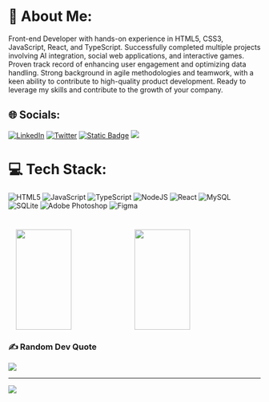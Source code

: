 # 💫 About Me:

Front-end Developer with hands-on experience in HTML5, CSS3, JavaScript, React, and TypeScript. Successfully completed multiple projects involving AI integration, social web applications, and interactive games. Proven track record of enhancing user engagement and optimizing data handling. Strong background in agile methodologies and teamwork, with a keen ability to contribute to high-quality product development. Ready to leverage my skills and contribute to the growth of your company.

## 🌐 Socials:

[![LinkedIn](https://img.shields.io/badge/LinkedIn-%230077B5.svg?logo=linkedin&logoColor=white)](https://www.linkedin.com/in/роман-драгуца-95a972261/)
[![Twitter](https://img.shields.io/badge/Twitter-%231DA1F2.svg?logo=Twitter&logoColor=white)](https://twitter.com/@V1rs999)
[![Static Badge](https://img.shields.io/badge/telegram-blue?logo=telegram&logoColor=blue&labelColor=black&color=black&link=https%3A%2F%2Ft.me%2Fmer1h1m)](https://t.me/mer1h1m)
<a class="email" href="mailto:romadraguca@gmail.com"><img src="https://img.shields.io/badge/email-white?logo=gmail&logoColor=red&labelColor=black&color=%231E201E"/></a>



# 💻 Tech Stack:

![HTML5](https://img.shields.io/badge/html5-%23E34F26.svg?style=for-the-badge&logo=html5&logoColor=white)
![JavaScript](https://img.shields.io/badge/javascript-%23323330.svg?style=for-the-badge&logo=javascript&logoColor=%23F7DF1E)
![TypeScript](https://img.shields.io/badge/typescript-%23007ACC.svg?style=for-the-badge&logo=typescript&logoColor=white)
![NodeJS](https://img.shields.io/badge/node.js-6DA55F?style=for-the-badge&logo=node.js&logoColor=white)
![React](https://img.shields.io/badge/react-%2320232a.svg?style=for-the-badge&logo=react&logoColor=%2361DAFB) 
![MySQL](https://img.shields.io/badge/mysql-%2300f.svg?style=for-the-badge&logo=mysql&logoColor=white)
![SQLite](https://img.shields.io/badge/sqlite-%2307405e.svg?style=for-the-badge&logo=sqlite&logoColor=white)
![Adobe Photoshop](https://img.shields.io/badge/adobephotoshop-%2331A8FF.svg?style=for-the-badge&logo=adobephotoshop&logoColor=white)
![Figma](https://img.shields.io/badge/figma-%23F24E1E.svg?style=for-the-badge&logo=figma&logoColor=white) 

#
<div style="display: flex; justify-content: center; align-items: center;">
  <img src="https://github-readme-stats.vercel.app/api?username=merih1m&show_icons=true&theme=transparent" style="height: 200px; width: 47%;" />
  <img src="https://github-readme-stats.vercel.app/api/top-langs/?username=merih1m&layout=compact&theme=transparent" style="height: 200px; width: 47%;" />
</div>


### ✍️ Random Dev Quote

![](https://quotes-github-readme.vercel.app/api?type=horizontal&theme=radical)

---

[![](https://visitcount.itsvg.in/api?id=V1rs999&icon=0&color=0)](https://visitcount.itsvg.in)

<!-- Proudly created with GPRM ( https://gprm.itsvg.in ) -->
